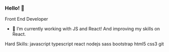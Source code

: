 ### Hello! 👋

Front End Developer
- 🔭 I’m currently working with JS and React! And improving my skills on React.

Hard Skills:
javascript typescript react nodejs sass bootstrap html5 css3 git

